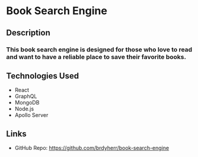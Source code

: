 # Book Search Engine 

## Description
### This book search engine is designed for those who love to read and want to have a reliable place to save their favorite books.

## Technologies Used
- React
- GraphQL
- MongoDB
- Node.js
- Apollo Server

## Links
- GitHub Repo: https://github.com/brdyherr/book-search-engine

